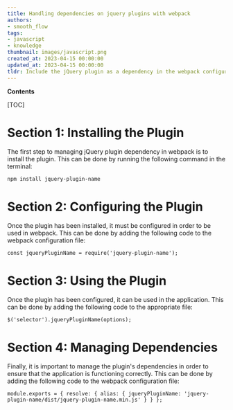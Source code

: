 ```yaml
---
title: Handling dependencies on jquery plugins with webpack
authors:
- smooth_flow
tags:
- javascript
- knowledge
thumbnail: images/javascript.png
created_at: 2023-04-15 00:00:00
updated_at: 2023-04-15 00:00:00
tldr: Include the jQuery plugin as a dependency in the webpack configuration file, and make sure to include it in the bundle.
---
```


**Contents**

[TOC]

# Section 1: Installing the Plugin

The first step to managing jQuery plugin dependency in webpack is to install the plugin. This can be done by running the following command in the terminal:

`npm install jquery-plugin-name`

# Section 2: Configuring the Plugin

Once the plugin has been installed, it must be configured in order to be used in webpack. This can be done by adding the following code to the webpack configuration file:

`const jqueryPluginName = require('jquery-plugin-name');`

# Section 3: Using the Plugin

Once the plugin has been configured, it can be used in the application. This can be done by adding the following code to the appropriate file:

`$('selector').jqueryPluginName(options);`

# Section 4: Managing Dependencies

Finally, it is important to manage the plugin's dependencies in order to ensure that the application is functioning correctly. This can be done by adding the following code to the webpack configuration file:

`module.exports = {
  resolve: {
    alias: {
      jqueryPluginName: 'jquery-plugin-name/dist/jquery-plugin-name.min.js'
    }
  }
};`
